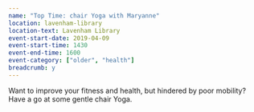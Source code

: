 ```yaml
---
name: "Top Time: chair Yoga with Maryanne"
location: lavenham-library
location-text: Lavenham Library
event-start-date: 2019-04-09
event-start-time: 1430
event-end-time: 1600
event-category: ["older", "health"]
breadcrumb: y
---
```


Want to improve your fitness and health, but hindered by poor mobility? Have a go at some gentle chair Yoga.
